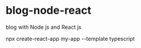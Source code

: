# blog-node-react
blog with Node js and React js



npx create-react-app my-app --template typescript